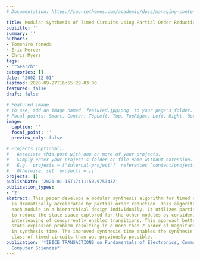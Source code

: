 ```yaml
---
# Documentation: https://sourcethemes.com/academic/docs/managing-content/

title: Modular Synthesis of Timed Circuits Using Partial Order Reduction
subtitle: ''
summary: ''
authors:
- Tomohiro Yoneda
- Eric Mercer
- Chris Myers
tags:
- '"Search"'
categories: []
date: '2002-12-01'
lastmod: 2020-09-27T16:55:29-03:00
featured: false
draft: false

# Featured image
# To use, add an image named `featured.jpg/png` to your page's folder.
# Focal points: Smart, Center, TopLeft, Top, TopRight, Left, Right, BottomLeft, Bottom, BottomRight.
image:
  caption: ''
  focal_point: ''
  preview_only: false

# Projects (optional).
#   Associate this post with one or more of your projects.
#   Simply enter your project's folder or file name without extension.
#   E.g. `projects = ["internal-project"]` references `content/project/deep-learning/index.md`.
#   Otherwise, set `projects = []`.
projects: []
publishDate: '2021-01-15T17:11:50.975343Z'
publication_types:
- '2'
abstract: This paper develops a modular synthesis algorithm for timed circuits that
  is dramatically accelerated by partial order reduction. This algorithm synthesizes
  each module in a hierarchical design individually. It utilizes partial order reduction
  to reduce the state space explored for the other modules by considering a single
  interleaving of concurrently enabled transitions. This approach better manages the
  state explosion problem resulting in a more than 2 order of magnitude reduction
  in synthesis time. The improved synthesis time enables the synthesis of a larger
  class of timed circuits than was previously possible.
publication: '*IEICE TRANSACTIONS on Fundamentals of Electronics, Communications and
  Computer Sciences*'
---
```

